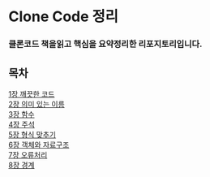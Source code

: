 # Clone Code 정리
### 클론코드 책을읽고 핵심을 요약정리한 리포지토리입니다.


## 목차
[1장 깨끗한 코드](https://github.com/Firedrago95/CleanCode/blob/main/Chapter1%20-%20Intro.md)<br>
[2장 의미 있는 이름](https://github.com/Firedrago95/CleanCode/blob/main/Chapter2%20-%20%EC%9D%98%EB%AF%B8%EC%9E%88%EB%8A%94%20%EC%9D%B4%EB%A6%84.md)<br>
[3장 함수](https://github.com/Firedrago95/CleanCode/blob/main/Chapter3%20-%20%ED%95%A8%EC%88%98.md)<br>
[4장 주석](https://github.com/Firedrago95/CleanCode/blob/main/Chapter4%20-%20%EC%A3%BC%EC%84%9D.md)<br>
[5장 형식 맞추기](https://github.com/Firedrago95/CleanCode/blob/main/Chapter5%20-%20%ED%98%95%EC%8B%9D%20%EB%A7%9E%EC%B6%94%EA%B8%B0.md)<br>
[6장 객체와 자료구조](https://github.com/Firedrago95/CleanCode/blob/main/Chapter6%20-%20%EA%B0%9D%EC%B2%B4%EC%99%80%20%EC%9E%90%EB%A3%8C%EA%B5%AC%EC%A1%B0.md)<br>
[7장 오류처리](https://github.com/Firedrago95/CleanCode/blob/main/Chapter7%20-%20%EC%98%A4%EB%A5%98%EC%B2%98%EB%A6%AC.md)<br>
[8장 경계](https://github.com/Firedrago95/CleanCode/blob/main/Chapter8%20-%20%EA%B2%BD%EA%B3%84.md)<br>
